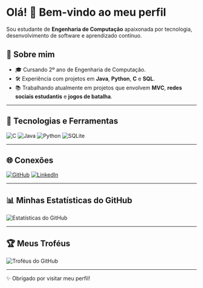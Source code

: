 # Olá! 👋 Bem-vindo ao meu perfil

Sou estudante de **Engenharia de Computação** apaixonada por tecnologia, desenvolvimento de software e aprendizado contínuo.

## 🌟 Sobre mim
- 🎓 Cursando 2º ano de Engenharia de Computação.
- 🛠 Experiência com projetos em **Java**, **Python**, **C** e **SQL**.
- 📚 Trabalhando atualmente em projetos que envolvem **MVC**, **redes sociais estudantis** e **jogos de batalha**.

---

## 🚀 Tecnologias e Ferramentas
![C](https://img.shields.io/badge/-C-00599C?logo=c&logoColor=white&style=flat)
![Java](https://img.shields.io/badge/-Java-007396?logo=java&logoColor=white&style=flat)
![Python](https://img.shields.io/badge/-Python-FFD43B?logo=python&logoColor=darkgreen&style=flat)
![SQLite](https://img.shields.io/badge/-SQLite-003B57?logo=sqlite&logoColor=white&style=flat)


---

## 🌐 Conexões
[![GitHub](https://img.shields.io/badge/-GitHub-181717?logo=github&logoColor=white&style=flat)](https://github.com/dutra1904)
[![LinkedIn](https://img.shields.io/badge/-LinkedIn-0A66C2?logo=linkedin&logoColor=white&style=flat)](www.linkedin.com/in/maria-dutra-costa-338876230)

---

## 📊 Minhas Estatísticas do GitHub
![Estatísticas do GitHub](https://github-readme-stats.vercel.app/dutra1904&show_icons=true&theme=dark)

---

## 🏆 Meus Troféus
![Troféus do GitHub](https://github-profile-trophy.vercel.app/dutra1904&theme=onedark)

---

✨ Obrigado por visitar meu perfil!

<!--
**dutra1904/dutra1904** is a ✨ _special_ ✨ repository because its `README.md` (this file) appears on your GitHub profile.

Here are some ideas to get you started:

- 🔭 I’m currently working on ...
- 🌱 I’m currently learning ...
- 👯 I’m looking to collaborate on ...
- 🤔 I’m looking for help with ...
- 💬 Ask me about ...
- 📫 How to reach me: ...
- 😄 Pronouns: ...
- ⚡ Fun fact: ...
-->
